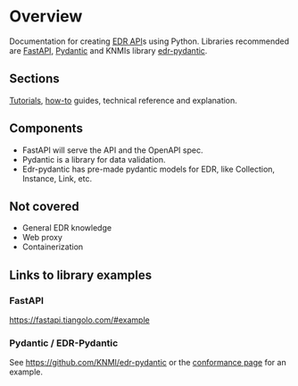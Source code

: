# Overview

Documentation for creating [EDR API](https://ogcapi.ogc.org/edr/)s using Python. Libraries recommended are [FastAPI](https://fastapi.tiangolo.com/), [Pydantic](https://docs.pydantic.dev/latest/) and KNMIs library [edr-pydantic](https://github.com/KNMI/edr-pydantic).

## Sections

[Tutorials](Tutorials.md), [how-to](Howtos.md) guides, technical reference and explanation.

## Components

- FastAPI will serve the API and the OpenAPI spec.
- Pydantic is a library for data validation.
- Edr-pydantic has pre-made pydantic models for EDR, like Collection, Instance, Link, etc.

## Not covered

- General EDR knowledge
- Web proxy
- Containerization

## Links to library examples

### FastAPI

<https://fastapi.tiangolo.com/#example>

### Pydantic / EDR-Pydantic

See <https://github.com/KNMI/edr-pydantic> or the [conformance page](../app/routes/conformance_page.py) for an example.
